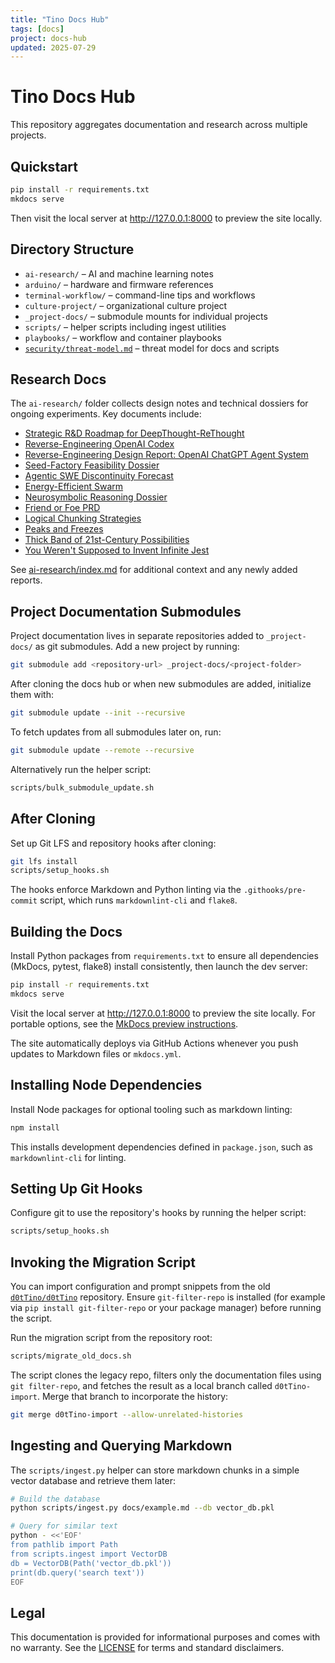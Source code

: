 ```yaml
---
title: "Tino Docs Hub"
tags: [docs]
project: docs-hub
updated: 2025-07-29
---
```


# Tino Docs Hub

This repository aggregates documentation and research across multiple projects.

## Quickstart

```bash
pip install -r requirements.txt
mkdocs serve
```
Then visit the local server at <http://127.0.0.1:8000> to preview the site locally.

## Directory Structure

- `ai-research/` – AI and machine learning notes
- `arduino/` – hardware and firmware references
- `terminal-workflow/` – command-line tips and workflows
- `culture-project/` – organizational culture project
- `_project-docs/` – submodule mounts for individual projects
- `scripts/` – helper scripts including ingest utilities
- `playbooks/` – workflow and container playbooks
- [`security/threat-model.md`](security/threat-model.md) – threat model for docs and scripts

## Research Docs

The `ai-research/` folder collects design notes and technical dossiers for
ongoing experiments. Key documents include:

- [Strategic R&D Roadmap for DeepThought-ReThought](ai-research/strategic-roadmap-deepthought.md)
- [Reverse-Engineering OpenAI Codex](ai-research/reverse-engineering-codex.md)
- [Reverse-Engineering Design Report: OpenAI ChatGPT Agent System](ai-research/reverse-engineering-chatgpt-agent-system.md)
- [Seed-Factory Feasibility Dossier](ai-research/seed-factory-feasibility-dossier.md)
- [Agentic SWE Discontinuity Forecast](ai-research/agentic-swe-discontinuity-forecast.md)
- [Energy-Efficient Swarm](ai-research/energy-efficient-swarm.md)
- [Neurosymbolic Reasoning Dossier](ai-research/neurosymbolic-reasoning-dossier.md)
- [Friend or Foe PRD](ai-research/discord-friend-foe-prd.md)
- [Logical Chunking Strategies](ai-research/logical-chunking.md)
- [Peaks and Freezes](ai-research/peaks-and-freezes.md)
- [Thick Band of 21st-Century Possibilities](ai-research/thick-band-of-21st-century-possibilities.md)
- [You Weren't Supposed to Invent Infinite Jest](ai-research/you-werent-supposed-to-invent-infinite-jest.md)

See [ai-research/index.md](ai-research/index.md) for additional context and any
newly added reports.

## Project Documentation Submodules

Project documentation lives in separate repositories added to
`_project-docs/` as git submodules. Add a new project by running:

```bash
git submodule add <repository-url> _project-docs/<project-folder>
```

After cloning the docs hub or when new submodules are added, initialize
them with:

```bash
git submodule update --init --recursive
```

To fetch updates from all submodules later on, run:

```bash
git submodule update --remote --recursive
```

Alternatively run the helper script:

```bash
scripts/bulk_submodule_update.sh
```

## After Cloning

Set up Git LFS and repository hooks after cloning:

```bash
git lfs install
scripts/setup_hooks.sh
```

The hooks enforce Markdown and Python linting via the `.githooks/pre-commit` script,
which runs `markdownlint-cli` and `flake8`.

## Building the Docs

Install Python packages from `requirements.txt` to ensure all dependencies (MkDocs,
pytest, flake8) install consistently, then launch the dev server:

```bash
pip install -r requirements.txt
mkdocs serve
```

Visit the local server at <http://127.0.0.1:8000> to preview the site locally. For portable options, see the [MkDocs preview instructions](https://www.mkdocs.org/user-guide/deploying-your-docs/#preview-your-site).

The site automatically deploys via GitHub Actions whenever you push updates to Markdown files or `mkdocs.yml`.

## Installing Node Dependencies

Install Node packages for optional tooling such as markdown linting:

```bash
npm install
```

This installs development dependencies defined in `package.json`, such as `markdownlint-cli` for linting.

## Setting Up Git Hooks

Configure git to use the repository's hooks by running the helper script:

```bash
scripts/setup_hooks.sh
```

## Invoking the Migration Script

You can import configuration and prompt snippets from the old
[`d0tTino/d0tTino`](https://github.com/d0tTino/d0tTino) repository. Ensure
`git-filter-repo` is installed (for example via `pip install git-filter-repo` or
your package manager) before running the script.

Run the migration script from the repository root:

```bash
scripts/migrate_old_docs.sh
```

The script clones the legacy repo, filters only the documentation files using
`git filter-repo`, and fetches the result as a local branch called
`d0tTino-import`. Merge that branch to incorporate the history:

```bash
git merge d0tTino-import --allow-unrelated-histories
```

## Ingesting and Querying Markdown

The `scripts/ingest.py` helper can store markdown chunks in a simple
vector database and retrieve them later:

```bash
# Build the database
python scripts/ingest.py docs/example.md --db vector_db.pkl

# Query for similar text
python - <<'EOF'
from pathlib import Path
from scripts.ingest import VectorDB
db = VectorDB(Path('vector_db.pkl'))
print(db.query('search text'))
EOF
```

## Legal

This documentation is provided for informational purposes and comes with no
warranty. See the [LICENSE](../LICENSE) for terms and standard disclaimers.
